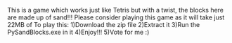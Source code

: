 This is a game which works just like Tetris but with a twist, the blocks here are made up of sand!!!
Please consider playing this game as it will take just 22MB of 
To play this:
1)Download the zip file
2)Extract it
3)Run the PySandBlocks.exe in it
4)Enjoy!!!
5)Vote for me :)



